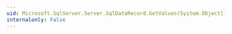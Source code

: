 ```yaml
---
uid: Microsoft.SqlServer.Server.SqlDataRecord.GetValues(System.Object[])
internalonly: False
---
```

